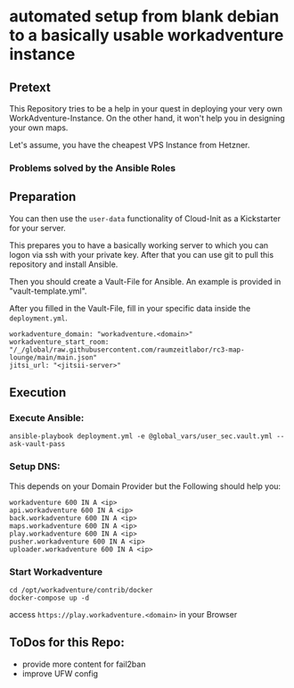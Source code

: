 # automated setup from blank debian to a basically usable workadventure instance

## Pretext

This Repository tries to be a help in your quest in deploying your very own WorkAdventure-Instance.
On the other hand, it won't help you in designing your own maps. 

Let's assume, you have the cheapest VPS Instance from Hetzner.

### Problems solved by the Ansible Roles

## Preparation

You can then use the `user-data` functionality of Cloud-Init as a Kickstarter for your server. 

This prepares you to have a basically working server to which you can logon via ssh with your private key. 
After that you can use git to pull this repository and install Ansible.

Then you should create a Vault-File for Ansible. An example is provided in "vault-template.yml".

After you filled in the Vault-File, fill in your specific data inside the `deployment.yml`.
```
workadventure_domain: "workadventure.<domain>"
workadventure_start_room: "/_/global/raw.githubusercontent.com/raumzeitlabor/rc3-map-lounge/main/main.json"
jitsi_url: "<jitsii-server>"
```
## Execution

### Execute Ansible:
```
ansible-playbook deployment.yml -e @global_vars/user_sec.vault.yml --ask-vault-pass
```

### Setup DNS:
This depends on your Domain Provider but the Following should help you:
```
workadventure 600 IN A <ip>
api.workadventure 600 IN A <ip>
back.workadventure 600 IN A <ip>
maps.workadventure 600 IN A <ip>
play.workadventure 600 IN A <ip>
pusher.workadventure 600 IN A <ip>
uploader.workadventure 600 IN A <ip>
```

### Start Workadventure
```
cd /opt/workadventure/contrib/docker
docker-compose up -d
```

access `https://play.workadventure.<domain>` in your Browser



## ToDos for this Repo:

* provide more content for fail2ban
* improve UFW config

